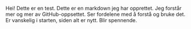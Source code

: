 Hei! Dette er en test. Dette er en markdown jeg har opprettet. 
Jeg forstår mer og mer av GitHub-oppsettet. Ser fordelene med å forstå og bruke det. Er vanskelig i starten, siden alt er nytt. 
Blir spennende. 